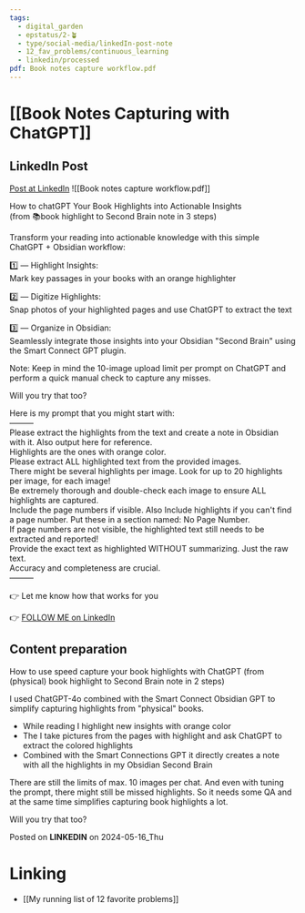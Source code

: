 ```yaml
---
tags:
  - digital_garden
  - epstatus/2-🪴
  - type/social-media/linkedIn-post-note
  - 12_fav_problems/continuous_learning
  - linkedin/processed
pdf: Book notes capture workflow.pdf
---
```

# [[Book Notes Capturing with ChatGPT]]
## LinkedIn Post
[Post at LinkedIn](https://www.linkedin.com/posts/sebastiankamilli_chatgpt-your-book-highlights-into-actionable-activity-7196773912750211073-1V-g?utm_source=share&utm_medium=member_desktop)
![[Book notes capture workflow.pdf]]


How to chatGPT Your Book Highlights into Actionable Insights  
(from 📚book highlight to Second Brain note in 3 steps)  
  
Transform your reading into actionable knowledge with this simple  
ChatGPT + Obsidian workflow:  
  
1️⃣ — Highlight Insights:  
Mark key passages in your books with an orange highlighter  
  
2️⃣ — Digitize Highlights:  
Snap photos of your highlighted pages and use ChatGPT to extract the text  
  
3️⃣ — Organize in Obsidian:  
Seamlessly integrate those insights into your Obsidian "Second Brain" using the Smart Connect GPT plugin.  
  
Note: Keep in mind the 10-image upload limit per prompt on ChatGPT and perform a quick manual check to capture any misses.  
  
Will you try that too?  
  
Here is my prompt that you might start with:  
———  
Please extract the highlights from the text and create a note in Obsidian with it. Also output here for reference.  
Highlights are the ones with orange color.  
Please extract ALL highlighted text from the provided images.  
There might be several highlights per image. Look for up to 20 highlights per image, for each image!  
Be extremely thorough and double-check each image to ensure ALL highlights are captured.  
Include the page numbers if visible. Also Include highlights if you can't find a page number. Put these in a section named: No Page Number.  
If page numbers are not visible, the highlighted text still needs to be extracted and reported!  
Provide the exact text as highlighted WITHOUT summarizing. Just the raw text.  
Accuracy and completeness are crucial.  
———  
  
👉 Let me know how that works for you
  

👉 [FOLLOW ME on LinkedIn](https://www.linkedin.com/comm/mynetwork/discovery-see-all?usecase=PEOPLE_FOLLOWS&followMember=sebastiankamilli)

## Content preparation
How to use speed capture your book highlights with ChatGPT
(from (physical) book highlight to Second Brain note in 2 steps)

I used ChatGPT-4o combined with the Smart Connect Obsidian GPT to simplify capturing highlights from "physical" books. 

+ While reading I highlight new insights with orange color
+ The I take pictures from the pages with highlight and ask ChatGPT to extract the colored highlights
+ Combined with the Smart Connections GPT it directly creates a note with all the highlights in my Obsidian Second Brain

There are still the limits of max. 10 images per chat. And even with tuning the prompt, there might still be missed highlights. So it needs some QA and at the same time simplifies capturing book highlights a lot. 

Will you try that too?




Posted on **LINKEDIN** on 2024-05-16_Thu
# Linking
+ [[My running list of 12 favorite problems]]